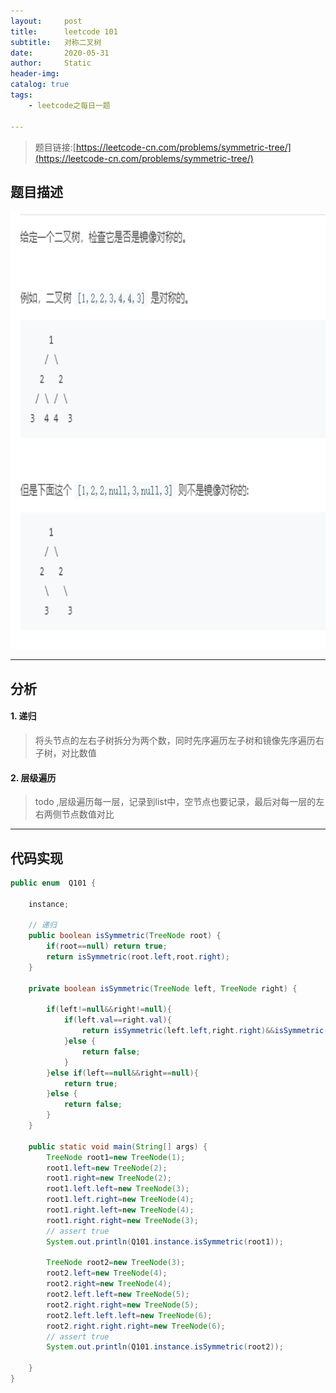 ```yaml
---
layout:     post
title:      leetcode 101
subtitle:   对称二叉树
date:       2020-05-31
author:     Static
header-img: 
catalog: true
tags:
    - leetcode之每日一题
    
---
```


> 题目链接:[https://leetcode-cn.com/problems/symmetric-tree/](https://leetcode-cn.com/problems/symmetric-tree/)

## 题目描述

<html>
    <img src="/img/leetcode/leetcode-101.png" width="700" height="700" /> 
</html>

---

## 分析

#### 1. 递归

> 将头节点的左右子树拆分为两个数，同时先序遍历左子树和镜像先序遍历右子树，对比数值

#### 2. 层级遍历

> todo ,层级遍历每一层，记录到list中，空节点也要记录，最后对每一层的左右两侧节点数值对比

---

## 代码实现

```java
public enum  Q101 {

    instance;

    // 递归
    public boolean isSymmetric(TreeNode root) {
        if(root==null) return true;
        return isSymmetric(root.left,root.right);
    }

    private boolean isSymmetric(TreeNode left, TreeNode right) {

        if(left!=null&&right!=null){
            if(left.val==right.val){
                return isSymmetric(left.left,right.right)&&isSymmetric(left.right,right.left);
            }else {
                return false;
            }
        }else if(left==null&&right==null){
            return true;
        }else {
            return false;
        }
    }

    public static void main(String[] args) {
        TreeNode root1=new TreeNode(1);
        root1.left=new TreeNode(2);
        root1.right=new TreeNode(2);
        root1.left.left=new TreeNode(3);
        root1.left.right=new TreeNode(4);
        root1.right.left=new TreeNode(4);
        root1.right.right=new TreeNode(3);
        // assert true
        System.out.println(Q101.instance.isSymmetric(root1));

        TreeNode root2=new TreeNode(3);
        root2.left=new TreeNode(4);
        root2.right=new TreeNode(4);
        root2.left.left=new TreeNode(5);
        root2.right.right=new TreeNode(5);
        root2.left.left.left=new TreeNode(6);
        root2.right.right.right=new TreeNode(6);
        // assert true
        System.out.println(Q101.instance.isSymmetric(root2));

    }
}
```